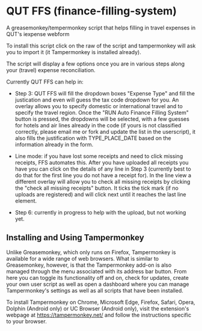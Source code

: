 # QUT FFS (finance-filling-system)
A greasemonkey/tempermonkey script that helps filling in travel expenses in QUT's iexpense webform

To install this script click on the raw of the script and tampermonkey will ask you to import it (it Tampermonkey is installed already).

The script will display a few options once you are in various steps along your (travel) expense reconciliation.

Currently QUT FFS can help in:
- Step 3: QUT FFS will fill the dropdown boxes "Expense Type" and fill the justication and even will guess the tax code dropdown for you. An overlay allows you to specify domestic or international travel and to specify the travel region. Once the "RUN Auto Finance Filling System" button is pressed, the dropdowns will be selected, with a few guesses for hotels and air lines already in the code (if yours is not classified correctly, please email me or fork and update the list in the userscript), it also fills the justification with TYPE_PLACE_DATE based on the information already in the form.

- Line mode: if you have lost some receipts and need to click missing receipts, FFS automates this. After you have uploaded all receipts you have you can click on the details of any line in Step 3 (currently best to do that for the first line you do not have a receipt for). In the line view a different overlay will allow you to check all missing receipts by clicking the "check all missing receipts" button. It ticks the tick mark (if no uploads are registered) and will click next until it reaches the last line element.

- Step 6: currently in progress to help with the upload, but not working yet.




## Installing and Using Tampermonkey
Unlike Greasemonkey, which only runs on Firefox, Tampermonkey is available for a wide range of web browsers. What is similar to Greasemonkey, however, is that the Tampermonkey add-on is also managed through the menu associated with its address bar button. From here you can toggle its functionality off and on, check for updates, create your own user script as well as open a dashboard where you can manage Tampermonkey's settings as well as all scripts that have been installed.

To install Tampermonkey on Chrome, Microsoft Edge, Firefox, Safari, Opera, Dolphin (Android only) or UC Browser (Android only), visit the extension's webpage at https://tampermonkey.net/ and follow the instructions specific to your browser.
